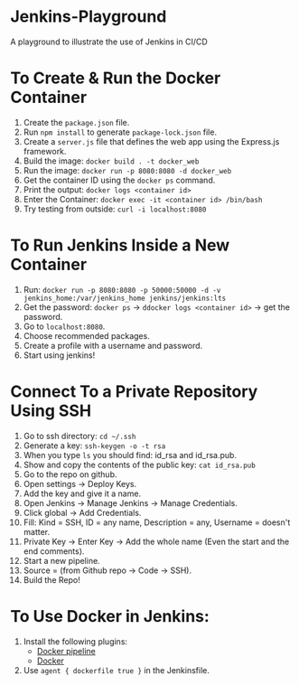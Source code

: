 # Jenkins-Playground
A playground to illustrate the use of Jenkins in CI/CD

# To Create & Run the Docker Container
1. Create the `package.json` file.
2. Run `npm install` to generate `package-lock.json` file.
3. Create a `server.js` file that defines the web app using the Express.js framework.
4. Build the image: `docker build . -t docker_web`
5. Run the image: `docker run -p 8080:8080 -d docker_web`
6. Get the container ID using the `docker ps` command.
7. Print the output: `docker logs <container id>`
8. Enter the Container: `docker exec -it <container id> /bin/bash`
9. Try testing from outside: `curl -i localhost:8080`

# To Run Jenkins Inside a New Container
1. Run: `docker run -p 8080:8080 -p 50000:50000 -d -v jenkins_home:/var/jenkins_home jenkins/jenkins:lts`
2. Get the password: `docker ps` -> `ddocker logs <container id>` -> get the password.
3. Go to `localhost:8080`.
4. Choose recommended packages.
5. Create a profile with a username and password.
6. Start using jenkins!

# Connect To a Private Repository Using SSH
1. Go to ssh directory: `cd ~/.ssh`
2. Generate a key: `ssh-keygen -o -t rsa`
3. When you type `ls` you should find: id_rsa and id_rsa.pub.
4. Show and copy the contents of the public key: `cat id_rsa.pub`
5. Go to the repo on github.
6. Open settings -> Deploy Keys.
7. Add the key and give it a name.
8. Open Jenkins -> Manage Jenkins -> Manage Credentials.
9. Click global -> Add Credentials.
10. Fill: Kind = SSH, ID = any name, Description = any, Username = doesn't matter.
11. Private Key -> Enter Key -> Add the whole name (Even the start and the end comments).
12. Start a new pipeline.
13. Source = (from Github repo -> Code -> SSH).
14. Build the Repo!
  
# To Use Docker in Jenkins:
1. Install the following plugins:
   - [Docker pipeline][1] 
   - [Docker][2] 
2. Use `agent { dockerfile true }` in the Jenkinsfile.

  [1]: https://plugins.jenkins.io/docker-workflow/
  [2]: https://plugins.jenkins.io/docker-plugin/

  